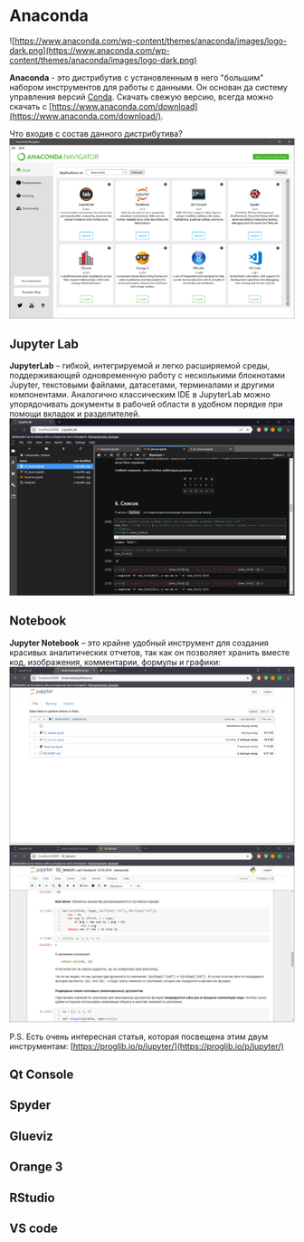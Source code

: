 # Anaconda
![https://www.anaconda.com/wp-content/themes/anaconda/images/logo-dark.png](https://www.anaconda.com/wp-content/themes/anaconda/images/logo-dark.png)

**Anaconda** - это дистрибутив с установленным в него "большим" набором инструментов для работы с данными. Он основан да систему управления версий [Conda](https://conda.io/docs/). Скачать свежую версию, всегда можно скачать с [https://www.anaconda.com/download](https://www.anaconda.com/download/).

Что входив с состав данного дистрибутива?
![./img/anaconda_navigator.png](./img/anaconda_navigator.png)    

## Jupyter Lab
**JupyterLab** – гибкой, интегрируемой и легко расширяемой среды, поддерживающей одновременную работу с несколькими блокнотами Jupyter, текстовыми файлами, датасетами, терминалами и другими компонентами. Аналогично классическим IDE в JupyterLab можно упорядочивать документы в рабочей области в удобном порядке при помощи вкладок и разделителей.
![./img/anaconda_jupyterlab.png](./img/anaconda_jupyterlab.png)    

## Notebook
**Jupyter Notebook** – это крайне удобный инструмент для создания красивых аналитических отчетов, так как он позволяет хранить вместе код, изображения, комментарии, формулы и графики:
![./img/anaconda_jupyternotebook.png](./img/anaconda_jupyternotebook.png)    
![./img/anaconda_jupyternotebook_view.png](./img/anaconda_jupyternotebook_view.png)    

P.S. Есть очень интересная статья, которая посвещена этим двум инструментам: [https://proglib.io/p/jupyter/](https://proglib.io/p/jupyter/)

## Qt Console

## Spyder

## Glueviz

## Orange 3

## RStudio

## VS code